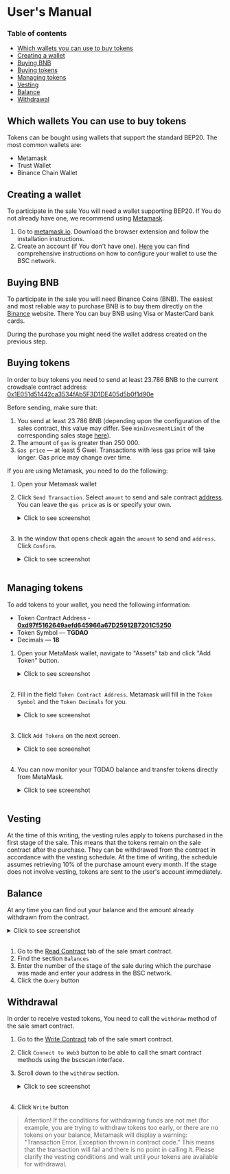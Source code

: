 # User's Manual

### Table of contents

* [Which wallets you can use to buy tokens](#which-wallets-you-can-use-to-buy-tokens)
* [Creating a wallet](#creating-a-wallet)
* [Buying BNB](#buying-bnb)
* [Buying tokens](#buying-tokens)
* [Managing tokens](#managing-tokens)
* [Vesting](#vesting)
* [Balance](#balance)
* [Withdrawal](#withdrawal)

## Which wallets You can use to buy tokens
Tokens can be bought using wallets that support the standard BEP20.
The most common wallets are:
* Metamask
* Trust Wallet
* Binance Chain Wallet

## Creating a wallet
To participate in the sale You will need a wallet supporting BEP20.
If You do not already have one, we recommend using [Metamask](https://metamask.io/).

1. Go to [metamask.io](https://metamask.io/). Download the browser extension and follow the installation instructions.
2. Create an account (if You don't have one). [Here](https://docs.binance.org/smart-chain/wallet/metamask.html) you can find comprehensive instructions on how to configure your wallet to use the BSC network.

## Buying BNB
To participate in the sale you will need Binance Coins (BNB).
The easiest and most reliable way to purchase BNB is to buy them directly on the [Binance](https://www.binance.com) website.
There You can buy BNB using Visa or MasterCard bank cards.

During the purchase you might need the wallet address created on the previous step.

## Buying tokens
In order to buy tokens you need to send at least 23.786 BNB to the current crowdsale contract address: [0x1E051d51442ca3534fAb5F3D1DE405d5b0f1d90e](https://bscscan.com/address/0x1e051d51442ca3534fab5f3d1de405d5b0f1d90e#code)

Before sending, make sure that:
1. You send at least 23.786 BNB (depending upon the configuration of the sales contract, this value may differ. See `minInvesmentLimit` of the corresponding sales stage [here](https://bscscan.com/address/0x1e051d51442ca3534fab5f3d1de405d5b0f1d90e#readContract)).
2. The amount of `gas` is greater than 250 000.
3. `Gas price` — at least 5 Gwei. Transactions with less gas price will take longer. Gas price may change over time.

If you are using Metamask, you need to do the following:
1. Open your Metamask wallet

2. Click `Send Transaction`. Select `amount` to send and sale contract [address](https://bscscan.com/address/0x1e051d51442ca3534fab5f3d1de405d5b0f1d90e#code). You can leave the `gas price` as is or specify your own.
    <details><summary>Click to see screenshot</summary>

    ![buying_tokens_01](images/buying_tokens_01.png)

    </details><br>

3. In the window that opens check again the `amount` to send and `address`. Click `Confirm`.
    <details><summary>Click to see screenshot</summary>

    ![buying_tokens_03](images/buying_tokens_02.png)

    </details><br>

## Managing tokens
To add tokens to your wallet, you need the following information:
* Token Contract Address - **[0xd97f5162649aefd645966a67D25912B7201C5250](https://bscscan.com/token/0xd97f5162649aefd645966a67d25912b7201c5250)**
* Token Symbol — **TGDAO**
* Decimals — **18**
1. Open your MetaMask wallet, navigate to "Assets" tab and click "Add Token" button.
    <details><summary>Click to see screenshot</summary>

    ![buying_tokens_01](images/adding_new_token_01.png)

    </details><br>

2. Fill in the field `Token Contract Address`. Metamask will fill in the `Token Symbol` and the `Token Decimals` for you.
    <details><summary>Click to see screenshot</summary>

   ![buying_tokens_01](images/adding_new_token_02.png)

    </details><br>

3. Click `Add Tokens` on the next screen.
    <details><summary>Click to see screenshot</summary>

   ![buying_tokens_02](images/adding_new_token_03.png)

    </details><br>

4. You can now monitor your TGDAO balance and transfer tokens directly from MetaMask.
    <details><summary>Click to see screenshot</summary>

   ![buying_tokens_03](images/adding_new_token_04.png)

    </details><br>

## Vesting
At the time of this writing, the vesting rules apply to tokens purchased in the first stage of the sale.
This means that the tokens remain on the sale contract after the purchase.
They can be withdrawed from the contract in accordance with the vesting schedule.
At the time of writing, the schedule assumes retrieving 10% of the purchase amount every month.
If the stage does not involve vesting, tokens are sent to the user's account immediately.

## Balance
At any time you can find out your balance and the amount already withdrawn from the contract.
<details><summary>Click to see screenshot</summary>

![balances](images/balances.png)

</details><br>

1. Go to the [Read Contract](https://bscscan.com/address/0x1e051d51442ca3534fab5f3d1de405d5b0f1d90e#readContract) tab of the sale smart contract.
2. Find the section `Balances`
3. Enter the number of the stage of the sale during which the purchase was made and enter your address in the BSC network.
4. Click the `Query` button

## Withdrawal
In order to receive vested tokens, You need to call the `withdraw` method of the sale smart contract.
1. Go to the [Write Contract](https://bscscan.com/address/0x1e051d51442ca3534fab5f3d1de405d5b0f1d90e#writeContract) tab of the sale smart contract.
2. Click `Connect to Web3` button to be able to call the smart contract methods using the bscscan interface.
3. Scroll down to the `withdraw` section.
    <details><summary>Click to see screenshot</summary>

   ![withdraw_01](images/withdraw_01.png)

    </details><br>
4. Click `Write` button
> Attention! If the conditions for withdrawing funds are not met (for example, you are trying to withdraw tokens too early, or there are no tokens on your balance, Metamask will display a warning: "Transaction Error. Exception thrown in contract code."
> This means that the transaction will fail and there is no point in calling it. Please clarify the vesting conditions and wait until your tokens are available for withdrawal.
